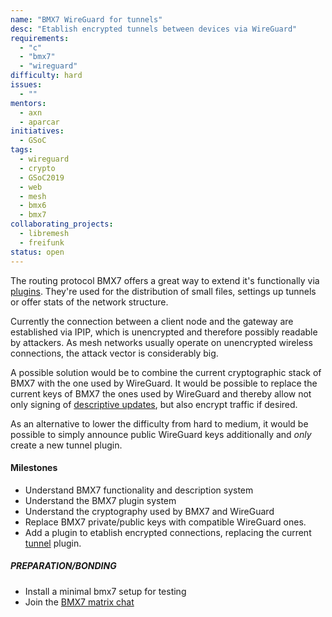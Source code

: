 ```yaml
---
name: "BMX7 WireGuard for tunnels"
desc: "Etablish encrypted tunnels between devices via WireGuard"
requirements:
  - "c"
  - "bmx7"
  - "wireguard"
difficulty: hard
issues:
  - ""
mentors:
  - axn
  - aparcar
initiatives:
  - GSoC
tags:
  - wireguard
  - crypto
  - GSoC2019
  - web
  - mesh
  - bmx6
  - bmx7
collaborating_projects:
  - libremesh
  - freifunk
status: open
---
```


The routing protocol BMX7 offers a great way to extend it's functionally via
[plugins][0]. They're used for the distribution of small files, settings up
tunnels or offer stats of the network structure.

Currently the connection between a client node and the gateway are established
via IPIP, which is unencrypted and therefore possibly readable by attackers. As
mesh networks usually operate on unencrypted wireless connections, the attack
vector is considerably big.

A possible solution would be to combine the current cryptographic stack of BMX7
with the one used by WireGuard. It would be possible to replace the current keys
of BMX7 the ones used by WireGuard and thereby allow not only signing of
[descriptive updates][1], but also encrypt traffic if desired.

As an alternative to lower the difficulty from hard to medium, it would be
possible to simply announce public WireGuard keys additionally and *only* create
a new tunnel plugin.

#### Milestones

* Understand BMX7 functionality and description system
* Understand the BMX7 plugin system
* Understand the cryptography used by BMX7 and WireGuard
* Replace BMX7 private/public keys with compatible WireGuard ones.
* Add a plugin to etablish encrypted connections, replacing the current
  [tunnel][2] plugin.

[0]: https://github.com/bmx-routing/bmx7#bmx7-plugins
[1]: https://github.com/bmx-routing/bmx7#descriptions
[2]: https://github.com/bmx-routing/bmx7/tree/master/lib/bmx7_tun

##### PREPARATION/BONDING

* Install a minimal bmx7 setup for testing
* Join the [BMX7 matrix chat][2]
